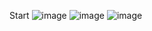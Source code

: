 Start
![image](https://github.com/user-attachments/assets/d4cbd09a-0675-4ee1-9c29-2a7f0b6e97c6)
![image](https://github.com/user-attachments/assets/0ebe1ac6-b575-48fe-b6a3-2717c789a4d4)
![image](https://github.com/user-attachments/assets/8cd4335b-f2b2-4537-9abd-406e6ea55ad7)
